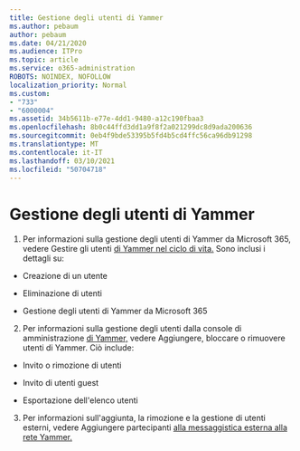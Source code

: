 ```yaml
---
title: Gestione degli utenti di Yammer
ms.author: pebaum
author: pebaum
ms.date: 04/21/2020
ms.audience: ITPro
ms.topic: article
ms.service: o365-administration
ROBOTS: NOINDEX, NOFOLLOW
localization_priority: Normal
ms.custom:
- "733"
- "6000004"
ms.assetid: 34b5611b-e77e-4dd1-9480-a12c190fbaa3
ms.openlocfilehash: 8b0c44ffd3dd1a9f8f2a021299dc8d9ada200636
ms.sourcegitcommit: 0eb4f9bde53395b5fd4b5cd4ffc56ca96db91298
ms.translationtype: MT
ms.contentlocale: it-IT
ms.lasthandoff: 03/10/2021
ms.locfileid: "50704718"
---
```

# <a name="managing-yammer-users"></a>Gestione degli utenti di Yammer

1. Per informazioni sulla gestione degli utenti di Yammer da Microsoft 365, vedere Gestire gli utenti [di Yammer nel ciclo di vita.](https://docs.microsoft.com/yammer/manage-yammer-users/manage-users-across-their-lifecycle) Sono inclusi i dettagli su:

  - Creazione di un utente

  - Eliminazione di utenti

  - Gestione degli utenti di Yammer da Microsoft 365

2. Per informazioni sulla gestione degli utenti dalla console di amministrazione [di Yammer,](https://docs.microsoft.com/yammer/manage-yammer-users/add-block-or-remove-users) vedere Aggiungere, bloccare o rimuovere utenti di Yammer. Ciò include:

  - Invito o rimozione di utenti

  - Invito di utenti guest

  - Esportazione dell'elenco utenti

3. Per informazioni sull'aggiunta, la rimozione e la gestione di utenti esterni, vedere Aggiungere partecipanti [alla messaggistica esterna alla rete Yammer.](https://docs.microsoft.com/yammer/work-with-external-users/add-external-participants)
